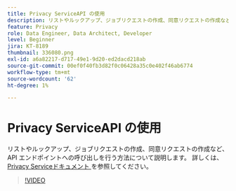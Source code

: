 ```yaml
---
title: Privacy ServiceAPI の使用
description: リストやルックアップ、ジョブリクエストの作成、同意リクエストの作成など、API エンドポイントへの呼び出しを行う方法について説明します。
feature: Privacy
role: Data Engineer, Data Architect, Developer
level: Beginner
jira: KT-8189
thumbnail: 336080.png
exl-id: a6a82217-d717-49e1-9d20-ed2dacd218ab
source-git-commit: 00ef0f40fb3d82f0c06428a35c0e402f46ab6774
workflow-type: tm+mt
source-wordcount: '62'
ht-degree: 1%

---
```



# Privacy ServiceAPI の使用

リストやルックアップ、ジョブリクエストの作成、同意リクエストの作成など、API エンドポイントへの呼び出しを行う方法について説明します。 詳しくは、[Privacy Serviceドキュメント ](https://experienceleague.adobe.com/docs/experience-platform/privacy/home.html?lang=ja) を参照してください。

>[!VIDEO](https://video.tv.adobe.com/v/336080?learn=on)
